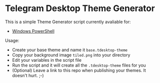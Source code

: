 # Telegram Desktop Theme Generator
This is a simple Theme Generator script currently avaliable for:
 * [Windows PowerShell](https://raw.githubusercontent.com/timoschwarzer/TelegramDesktopThemeGenerator/master/GenerateThemes.ps1)

Usage:
 * Create your base theme and name it `base.tdesktop-theme`
 * Copy your background image `tiled.png` into your directory
 * Edit your variables in the script file
 * Run the script and it will create all the `.tdesktop-theme` files for you
 * (Optional) Leave a link to this repo when publishing your themes. It doesn't hurt. ;-)
